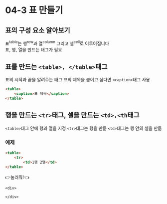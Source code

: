 # 04-3 표 만들기
## 표의 구성 요소 알아보기
표<sup>table</sup>는 행<sup>row</sup>과  열<sup>column</sup> 그리고 셀<sup>cell</sup>로 이루어집니다<br>
표, 행, 열을 만드는 태그가 필요
## 표를 만드는 ```<table>, </table>```태그
표의 시작과 끝을 알려주는 태그
표의 제목을 붙이고 싶다면 ```<caption>```태그 사용
```html
<table>
    <caption>표 제목</caption>
</table>
```
## 행을 만드는 ```<tr>```태그, 셀을 만드는 ```<td>,<th```태그
```<table>```태그 안에 행과 열을 지정
```<tr>```태그는 행을 만듦
```<td>```태그는 행 안의 셀을 만듦
### 예제
```html
<table>
    <tr>
        <td>1행 2열</td>  
</table>
```

<deatails>
    <summary>👉눌러줘!👈</summary>

    <div>
        
    </div>
</deatails>
